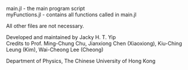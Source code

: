 main.jl - the main program script  
myFunctions.jl - contains all functions called in main.jl

All other files are not necessary.

Developed and maintained by Jacky H. T. Yip  
Credits to Prof. Ming-Chung Chu, Jianxiong Chen (Xiaoxiong), Kiu-Ching Leung (Kim), Wai-Cheong Lee (Cheong)

Department of Physics, The Chinese University of Hong Kong
